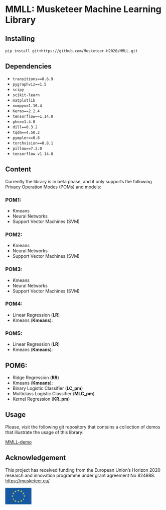 # MMLL: Musketeer Machine Learning Library

## Installing 

`pip install git+https://github.com/Musketeer-H2020/MMLL.git`

## Dependencies

* `transitions==0.6.9`
* `pygraphviz==1.5`
* `scipy`
* `scikit-learn`
* `matplotlib`
* `numpy==1.16.4` 
* `Keras==2.2.4`
* `tensorflow==1.14.0`
* `phe==1.4.0`
* `dill==0.3.2`
* `tqdm==4.50.2`
* `pympler==0.8`
* `torchvision==0.8.1`
* `pillow==7.2.0`
* `tensorflow v1.14.0`

## Content

Currently the library is in beta phase, and it only supports the following Privacy Operation Modes (POMs) and models:

### POM1:

* Kmeans
* Neural Networks
* Support Vector Machines (SVM)

### POM2:

* Kmeans
* Neural Networks
* Support Vector Machines (SVM)

### POM3:

* Kmeans
* Neural Networks
* Support Vector Machines (SVM)

### POM4: 

* Linear Regression (**LR**) 
* Kmeans (**Kmeans**): 

### POM5: 

* Linear Regression (**LR**)
* Kmeans (**Kmeans**): 

## POM6: 

* Ridge Regression (**RR**)
* Kmeans (**Kmeans**): 
* Binary Logistic Classifier (**LC_pm**)
* Multiclass Logistic Classifier (**MLC_pm**)
* Kernel Regression (**KR_pm**)

## Usage 

Please, visit the following git repository that contains a collection of demos that illustrate the usage of this library:

[MMLL-demo](https://github.com/Musketeer-H2020/MMLL-demo)

## Acknowledgement 

This project has received funding from the European Union’s Horizon 2020 research and innovation programme under grant agreement No 824988. https://musketeer.eu/

![](./EU.png)

